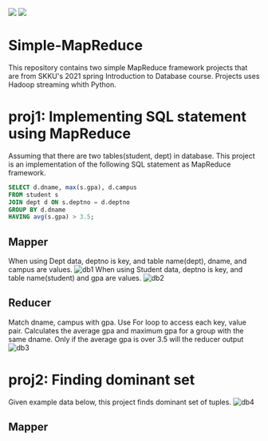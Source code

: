 <img src="https://img.shields.io/badge/Python-3776AB?style=flat&logo=Python&logoColor=white"/> <img src="https://img.shields.io/badge/apachehadoop-66CCFF?style=flat&logo=apachehadoop&logoColor=white"/>
# Simple-MapReduce
This repository contains two simple MapReduce framework projects that are from SKKU's 2021 spring Introduction to Database course. Projects uses Hadoop streaming whith Python.
# proj1: Implementing SQL statement using MapReduce
Assuming that there are two tables(student, dept) in database. This project is an implementation of the following SQL statement as MapReduce framework.
```sql
SELECT d.dname, max(s.gpa), d.campus
FROM student s
JOIN dept d ON s.deptno = d.deptno
GROUP BY d.dname
HAVING avg(s.gpa) > 3.5;
```
## Mapper
When using Dept data, deptno is key, and table name(dept), dname, and campus are values.
![db1](https://github.com/dipreez/Simple-MapReduce/assets/50349104/4cc5ed44-1ee0-4aae-ad84-a1745d7a1bf8)
When using Student data, deptno is key, and table name(student) and gpa are values.
![db2](https://github.com/dipreez/Simple-MapReduce/assets/50349104/8e3effc7-4483-4ac0-b7e3-dc4949cd30ff)
## Reducer
Match dname, campus with gpa. Use For loop to access each key, value pair. Calculates the average gpa and
maximum gpa for a group with the same dname. Only if the average gpa is over 3.5 will the reducer output
![db3](https://github.com/dipreez/Simple-MapReduce/assets/50349104/1b76937c-bd52-4d4d-bc00-cbbe04b8e0c3)
# proj2: Finding dominant set
Given example data below, this project finds dominant set of tuples.
![db4](https://github.com/dipreez/Simple-MapReduce/assets/50349104/29b5676d-eb97-421f-99f9-b2d3dc010537)
## Mapper
